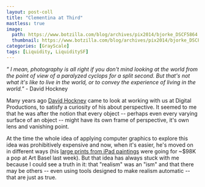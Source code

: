 ```yaml
---
layout: post-coll
title: "Clementina at Third"
mastless: true
image:
  path: https://www.botzilla.com/blog/archives/pix2014/bjorke_DSCF5864.jpg
  thumbnail: https://www.botzilla.com/blog/archives/pix2014/bjorke_DSCF5864.jpg
categories: [GrayScale]
tags: [Liquidity, LiquiditySF]
---
```


<!--more-->
<p><i>" I mean, photography is all right if you don't mind looking at the world from the point of view of a paralyzed cyclops for a split second. But that's not what it's like to live in the world, or to convey the experience of living in the world."</i> - David Hockney</p>

<p>Many years ago <a href="http://www.hockneypictures.com/" target="_blank">David Hockney</a> came to look at working with us at Digital Productions, to satisfy a curiosity of his about perspective. It seemed to me that he was after the notion that every object -- perhaps even every varying surface of an object -- might have its own frame of perspective, it's own lens and vanishing point.</p>

<p>At the time the whole idea of applying computer graphics to explore this idea was prohibitively expensive and now, when it's easier, he's moved on in different ways (his <a href="http://www.artbaselmiamibeach-online.com/en/Annely-Juda-Fine-Art,c174134" target="_blank">large prints from iPad paintings</a> were going for ~$98K a pop at Art Basel last week). But that idea has always stuck with me because I could see a truth in it: that "realism" was an "ism" and that there may be others -- even using tools designed to make realism automatic -- that are just as true.</p>


